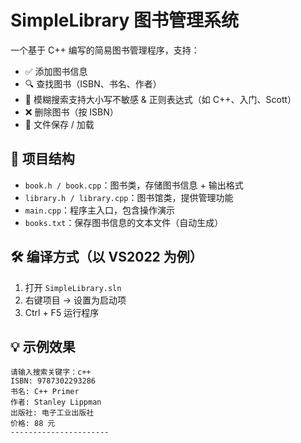 # SimpleLibrary 图书管理系统

一个基于 C++ 编写的简易图书管理程序，支持：

- ✅ 添加图书信息
- 🔍 查找图书（ISBN、书名、作者）
- 🔎 模糊搜索支持大小写不敏感 & 正则表达式（如 C++、入门、Scott）
- ❌ 删除图书（按 ISBN）
- 💾 文件保存 / 加载

## 🔧 项目结构

- `book.h / book.cpp`：图书类，存储图书信息 + 输出格式
- `library.h / library.cpp`：图书馆类，提供管理功能
- `main.cpp`：程序主入口，包含操作演示
- `books.txt`：保存图书信息的文本文件（自动生成）

## 🛠️ 编译方式（以 VS2022 为例）

1. 打开 `SimpleLibrary.sln`
2. 右键项目 → 设置为启动项
3. Ctrl + F5 运行程序

## 💡 示例效果

```plaintext
请输入搜索关键字：c++
ISBN: 9787302293286
书名: C++ Primer
作者: Stanley Lippman
出版社: 电子工业出版社
价格: 88 元
----------------------
```